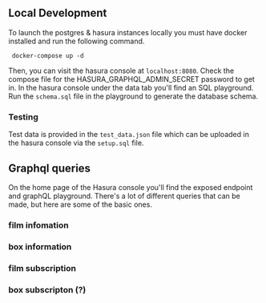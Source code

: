 ## Local Development

To launch the postgres & hasura instances locally you must have docker installed and run the following command.

`` docker-compose up -d``

Then, you can visit the hasura console at ``localhost:8080``. Check the compose file for the HASURA_GRAPHQL_ADMIN_SECRET password to get in. In the hasura console under the data tab you'll find an SQL playground. Run the ``schema.sql`` file in the playground to generate the database schema. 

### Testing
Test data is provided in the ``test_data.json`` file which can be uploaded in the hasura console via the ``setup.sql`` file.

## Graphql queries
On the home page of the Hasura console you'll find the exposed endpoint and graphQL playground. There's a lot of different queries that can be made, but here are some of the basic ones.

### film infomation

### box information

### film subscription

### box subscripton (?)